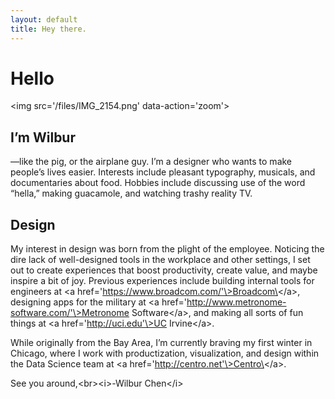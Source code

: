 ```yaml
---
layout: default
title: Hey there.
---
```


# Hello

\<img src='/files/IMG_2154.png' data-action='zoom'\>

## I’m Wilbur
—like the pig, or the airplane guy. I’m a designer who wants to make people’s lives easier. Interests include pleasant typography, musicals, and documentaries about food. Hobbies include discussing use of the word “hella,” making guacamole, and watching trashy reality TV.

## Design

My interest in design was born from the plight of the employee. Noticing the dire lack of well-designed tools in the workplace and other settings, I set out to create experiences that boost productivity, create value, and maybe inspire a bit of joy. Previous experiences include building internal tools for engineers at \<a href='https://www.broadcom.com/'\>Broadcom\</a\>, designing apps for the military at \<a href='http://www.metronome-software.com/'\>Metronome Software\</a\>, and making all sorts of fun things at \<a href='http://uci.edu'\>UC Irvine\</a\>. 

While originally from the Bay Area, I’m currently braving my first winter in Chicago, where I work with productization, visualization, and design within the Data Science team at \<a href='http://centro.net'\>Centro\</a\>.  

See you around,\<br\>\<i\>-Wilbur Chen\</i\>
